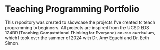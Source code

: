 # Teaching Programming Portfolio

This repository was created to showcase the projects I've created to teach programming to beginners. All projects are inspired from the UCSD EDS 124BR (Teaching Computational Thinking for Everyone) course curriculum, which I took over the summer of 2024 with Dr. Amy Eguchi and Dr. Beth Simon.
